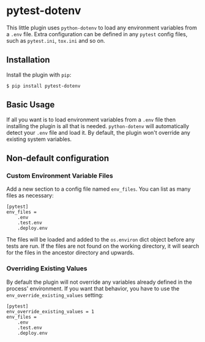 # pytest-dotenv

This little plugin uses `python-dotenv` to load any environment variables from a `.env` file. Extra configuration can be defined in any `pytest` config files, such as `pytest.ini`, `tox.ini` and so on.

## Installation

Install the plugin with `pip`:

```
$ pip install pytest-dotenv
```

## Basic Usage

If all you want is to load environment variables from a `.env` file then installing the plugin is all that is needed. `python-dotenv` will automatically detect your `.env` file and load it. By default, the plugin won't override any existing system variables.


## Non-default configuration

### Custom Environment Variable Files

Add a new section to a config file named `env_files`.
You can list as many files as necessary:

```
[pytest]
env_files =
    .env
    .test.env
    .deploy.env
```

The files will be loaded and added to the `os.environ` dict object before
any tests are run. If the files are not found on the working directory, it will search for the files in the ancestor directory and upwards.

### Overriding Existing Values

By default the plugin will not override any variables already defined in the
process' environment. If you want that behavior, you have to use the
`env_override_existing_values` setting:

```
[pytest]
env_override_existing_values = 1
env_files =
    .env
    .test.env
    .deploy.env
```
